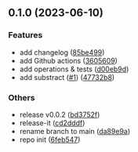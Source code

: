 

## 0.1.0 (2023-06-10)


### Features

* add changelog ([85be499](https://github.com/ovy9086/github-automation/commit/85be499b8eeaa8093f012af283569b038d854e13))
* add Github actions ([3605609](https://github.com/ovy9086/github-automation/commit/360560967c09418e7800fd85378622ecd8e01963))
* add operations & tests ([d00eb9d](https://github.com/ovy9086/github-automation/commit/d00eb9da5799b76769be084de89aea2beb0039f6))
* add substract ([#1](https://github.com/ovy9086/github-automation/issues/1)) ([47732b8](https://github.com/ovy9086/github-automation/commit/47732b8ec10dd81e3b07949378f9f55b7ae72209))


### Others

* release v0.0.2 ([bd3752f](https://github.com/ovy9086/github-automation/commit/bd3752fca87acee166fc974b1082a94e401a4d37))
* release-it ([cd2dddf](https://github.com/ovy9086/github-automation/commit/cd2dddf56104a825c7256ab818f17bc0ca7a7ea0))
* rename branch to main ([da89e9a](https://github.com/ovy9086/github-automation/commit/da89e9a2abe33fe3d9e5648c30ea6f553c04e5da))
* repo init ([6feb547](https://github.com/ovy9086/github-automation/commit/6feb547972a8b8f06eb8646865c4682e92530cea))